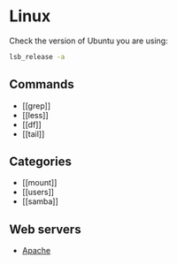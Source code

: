 # Linux

Check the version of Ubuntu you are using:

```bash
lsb_release -a
```

## Commands

- [[grep]]
- [[less]]
- [[df]]
- [[tail]]

## Categories

- [[mount]]
- [[users]]
- [[samba]]

## Web servers

- [Apache](apache)